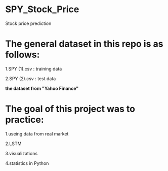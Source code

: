 # SPY_Stock_Price
Stock price prediction

# The general dataset in this repo is as follows:
1.SPY (1).csv : training data

2.SPY (2).csv : test data

**the dataset from "Yahoo Finance"**

# The goal of this project was to practice:
1.useing data from real market

2.LSTM

3.visualizations

4.statistics in Python


